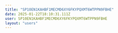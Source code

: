 ```yaml
---
title: "SP10EN1KAHBF1MECMD6XY6FKYPQXMT6WTPPN9FBHE"
date: 2025-01-22T18:10:31.111Z
user: SP10EN1KAHBF1MECMD6XY6FKYPQXMT6WTPPN9FBHE
layout: "users"
---
```

    